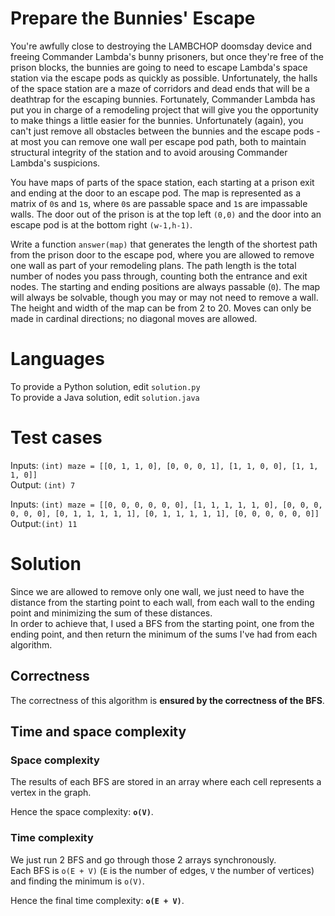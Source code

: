 Prepare the Bunnies' Escape
===========================

You're awfully close to destroying the LAMBCHOP doomsday device and freeing Commander Lambda's bunny prisoners, but once they're free of the prison blocks, the bunnies are going to need to escape Lambda's space station via the escape pods as quickly as possible. Unfortunately, the halls of the space station are a maze of corridors and dead ends that will be a deathtrap for the escaping bunnies. Fortunately, Commander Lambda has put you in charge of a remodeling project that will give you the opportunity to make things a little easier for the bunnies. Unfortunately (again), you can't just remove all obstacles between the bunnies and the escape pods - at most you can remove one wall per escape pod path, both to maintain structural integrity of the station and to avoid arousing Commander Lambda's suspicions. 

You have maps of parts of the space station, each starting at a prison exit and ending at the door to an escape pod. The map is represented as a matrix of `0`s and `1`s, where `0`s are passable space and `1`s are impassable walls. The door out of the prison is at the top left `(0,0)` and the door into an escape pod is at the bottom right `(w-1,h-1)`. 

Write a function `answer(map)` that generates the length of the shortest path from the prison door to the escape pod, where you are allowed to remove one wall as part of your remodeling plans. The path length is the total number of nodes you pass through, counting both the entrance and exit nodes. The starting and ending positions are always passable (`0`). The map will always be solvable, though you may or may not need to remove a wall. The height and width of the map can be from 2 to 20. Moves can only be made in cardinal directions; no diagonal moves are allowed.

Languages
=========

To provide a Python solution, edit `solution.py`
<br>
To provide a Java solution, edit `solution.java`

Test cases
==========

Inputs: `(int) maze = [[0, 1, 1, 0], [0, 0, 0, 1], [1, 1, 0, 0], [1, 1, 1, 0]]`
<br>
Output: `(int) 7`

Inputs: `(int) maze = [[0, 0, 0, 0, 0, 0], [1, 1, 1, 1, 1, 0], [0, 0, 0, 0, 0, 0], [0, 1, 1, 1, 1, 1], [0, 1, 1, 1, 1, 1], [0, 0, 0, 0, 0, 0]]`
<br>
Output:`(int) 11`

Solution
========

Since we are allowed to remove only one wall, we just need to have the distance from the starting point to each wall, from each wall to the ending point and minimizing the sum of these distances.
<br>
In order to achieve that, I used a BFS from the starting point, one from the ending point, and then return the minimum of the sums I've had from each algorithm.

## Correctness
The correctness of this algorithm is **ensured by the correctness of the BFS**.

## Time and space complexity

### Space complexity
The  results of each BFS are stored in an array where each cell represents a vertex in the graph.

Hence the space complexity: **`o(V)`**.

### Time complexity
We just run 2 BFS and go through those 2 arrays synchronously.
<br>
Each BFS is `o(E + V)` (`E` is the number of edges, `V` the number of vertices) and finding the minimum is `o(V)`.

Hence the final time complexity: **`o(E + V)`**.